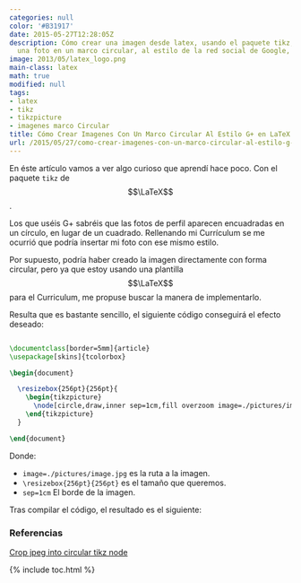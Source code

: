 ```yaml
---
categories: null
color: '#B31917'
date: 2015-05-27T12:28:05Z
description: Cómo crear una imagen desde latex, usando el paquete tikz, para insertar
  una foto en un marco circular, al estilo de la red social de Google, G+.
image: 2013/05/latex_logo.png
main-class: latex
math: true
modified: null
tags:
- latex
- tikz
- tikzpicture
- imagenes marco Circular
title: Cómo Crear Imagenes Con Un Marco Circular Al Estilo G+ en LaTeX
url: /2015/05/27/como-crear-imagenes-con-un-marco-circular-al-estilo-g-en-latex/
---
```


En éste artículo vamos a ver algo curioso que aprendí hace poco. Con el paquete `tikz` de $$\LaTeX$$.

Los que uséis G+ sabréis que las fotos de perfil aparecen encuadradas en un círculo, en lugar de un cuadrado. Rellenando mi Currículum se me ocurrió que podría insertar mi foto con ese mismo estilo.

Por supuesto, podría haber creado la imagen directamente con forma circular, pero ya que estoy usando una plantilla $$\LaTeX$$ para el Curriculum, me propuse buscar la manera de implementarlo.

<!--ad-->

Resulta que es bastante sencillo, el siguiente código conseguirá el efecto deseado:

```latex

\documentclass[border=5mm]{article}
\usepackage[skins]{tcolorbox}

\begin{document}

  \resizebox{256pt}{256pt}{
    \begin{tikzpicture}
      \node[circle,draw,inner sep=1cm,fill overzoom image=./pictures/image.jpg] (A) {};
    \end{tikzpicture}
  }

\end{document}

```

Donde:

* `image=./pictures/image.jpg` es la ruta a la imagen.
* `\resizebox{256pt}{256pt}` es el tamaño que queremos.
* `sep=1cm` El borde de la imagen.

Tras compilar el código, el resultado es el siguiente:

<figure>
<amp-img on="tap:lightbox1" role="button" tabindex="0" layout="responsive" src="/assets/img/Cómo-Crear-Imagenes-Con-Un-Marco-Circular-Al-Estilo-G+-en-LaTeX.jpg" title="{{ page.title }}" alt="{{ page.title }}" width="558px" height="559px" />
</figure>

### Referencias

[Crop jpeg into circular tikz node](http://tex.stackexchange.com/questions/193555/crop-jpeg-into-circular-tikz-node "Crop jpeg into circular tikz node")

{% include toc.html %}
